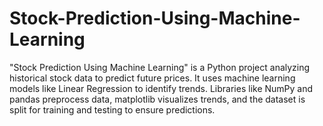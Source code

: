 # Stock-Prediction-Using-Machine-Learning
"Stock Prediction Using Machine Learning" is a Python project analyzing historical stock data to predict future prices. It uses machine learning models like Linear Regression to identify trends. Libraries like NumPy and pandas preprocess data, matplotlib visualizes trends, and the dataset is split for training and testing to ensure predictions.
